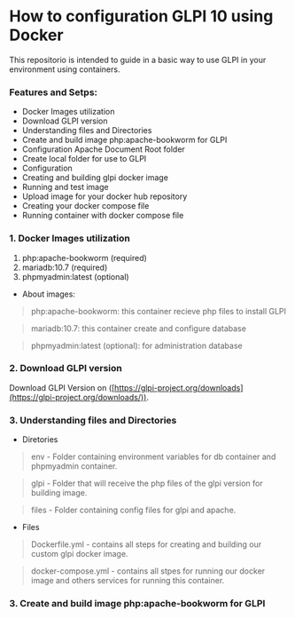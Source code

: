 # How to configuration GLPI 10 using Docker

This repositorio is intended to guide in a basic way to use GLPI in your environment using containers.

### Features and Setps: 

* Docker Images utilization
* Download GLPI version
* Understanding files and Directories
* Create and build image php:apache-bookworm for GLPI
* Configuration Apache Document Root folder
* Create local folder for use to GLPI
* Configuration 
* Creating and building glpi docker image
* Running and test image
* Upload image for your docker hub repository
* Creating your docker compose file
* Running container with docker compose file

### 1. Docker Images utilization

1. php:apache-bookworm (required)
2. mariadb:10.7 (required)
3. phpmyadmin:latest (optional)

* About images:

> php:apache-bookworm: this container recieve php files to install GLPI

> mariadb:10.7: this container create and configure database

> phpmyadmin:latest (optional): for administration database

### 2. Download GLPI version

Download GLPI Version on  ([https://glpi-project.org/downloads](https://glpi-project.org/downloads/)).


### 3. Understanding files and Directories

* Diretories

> env - Folder containing environment variables for db container and phpmyadmin container.

> glpi - Folder that will receive the php files of the glpi version for building image.

> files - Folder containing config files for glpi and apache.

* Files

> Dockerfile.yml - contains all steps for creating and building our custom glpi docker image. 

> docker-compose.yml - contains all stpes for running our docker image and others services for running this container. 


### 3.  Create and build image php:apache-bookworm for GLPI

